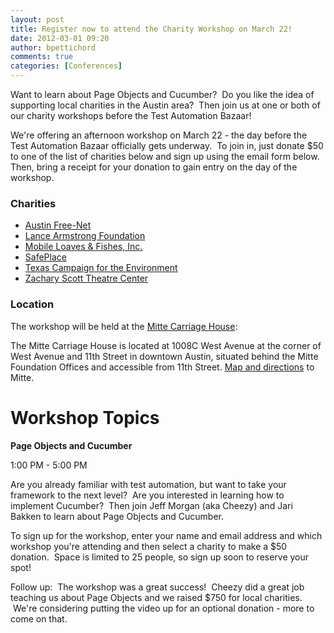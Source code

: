 ```yaml
---
layout: post
title: Register now to attend the Charity Workshop on March 22!
date: 2012-03-01 09:20
author: bpettichord
comments: true
categories: [Conferences]
---
```

Want to learn about Page Objects and Cucumber?  Do you like the idea of supporting local charities in the Austin area?  Then join us at one or both of our charity workshops before the Test Automation Bazaar!
<!--more-->

We're offering an afternoon workshop on March 22 - the day before the Test Automation Bazaar officially gets underway.  To join in, just donate $50 to one of the list of charities below and sign up using the email form below.  Then, bring a receipt for your donation to gain entry on the day of the workshop.
<h3><strong>Charities</strong></h3>
<ul>
	<li><a href="http://www.austinfree.net/" target="_blank">Austin Free-Net</a></li>
	<li><a href="http://www.livestrong.org/" target="_blank">Lance Armstrong Foundation</a></li>
	<li><a href="http://www.mlfnow.org/" target="_blank">Mobile Loaves &amp; Fishes, Inc.</a></li>
	<li><a href="http://www.safeplace.org/" target="_blank">SafePlace</a></li>
	<li><a href="http://www.texasenvironment.org/" target="_blank">Texas Campaign for the Environment</a></li>
	<li><a href="http://www.zachtheatre.org/" target="_blank">Zachary Scott Theatre Center</a></li>
</ul>
<h3><strong>Location</strong></h3>
The workshop will be held at the <a href="http://www.greenlights.org/resources/nonprofit-meeting-space/mitte-carriage-house" target="_blank">Mitte Carriage House</a>:

The Mitte Carriage House is located at 1008C West Avenue at the corner of West Avenue and 11th Street in downtown Austin, situated behind the Mitte Foundation Offices and accessible from 11th Street. <a href="http://maps.google.com/maps/place?hl=&amp;rlz=1B3GGGL_enUS351US351&amp;um=1&amp;ie=UTF-8&amp;q=mitte+carriage+house&amp;fb=1&amp;gl=us&amp;hq=mitte+carriage+house&amp;hnear=0x8644b599a0cc032f:0x5d9b464bd469d57a,Austin,+TX&amp;cid=13442861952052542802" target="_blank">Map and directions</a> to Mitte.
<h1></h1>
<h1><strong>Workshop Topics</strong></h1>
<strong>Page Objects and Cucumber</strong>

1:00 PM - 5:00 PM

Are you already familiar with test automation, but want to take your framework to the next level?  Are you interested in learning how to implement Cucumber?  Then join Jeff Morgan (aka Cheezy) and Jari Bakken to learn about Page Objects and Cucumber.

To sign up for the workshop, enter your name and email address and which workshop you're attending and then select a charity to make a $50 donation.  Space is limited to 25 people, so sign up soon to reserve your spot!

Follow up:  The workshop was a great success!  Cheezy did a great job teaching us about Page Objects and we raised $750 for local charities.  We're considering putting the video up for an optional donation - more to come on that.
